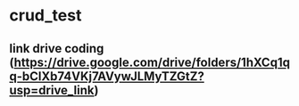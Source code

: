 # crud_test

## link drive coding (https://drive.google.com/drive/folders/1hXCq1qq-bClXb74VKj7AVywJLMyTZGtZ?usp=drive_link)

